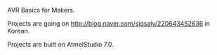 AVR Basics for Makers.

Projects are going on http://blog.naver.com/sigsaly/220643452636
in Korean. 

Projects are built on AtmelStudio 7.0.  

